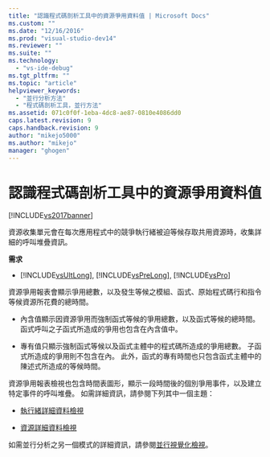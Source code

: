 ```yaml
---
title: "認識程式碼剖析工具中的資源爭用資料值 | Microsoft Docs"
ms.custom: ""
ms.date: "12/16/2016"
ms.prod: "visual-studio-dev14"
ms.reviewer: ""
ms.suite: ""
ms.technology: 
  - "vs-ide-debug"
ms.tgt_pltfrm: ""
ms.topic: "article"
helpviewer_keywords: 
  - "並行分析方法"
  - "程式碼剖析工具，並行方法"
ms.assetid: 071c0f0f-1eba-4dc8-ae87-0810e4086dd0
caps.latest.revision: 9
caps.handback.revision: 9
author: "mikejo5000"
ms.author: "mikejo"
manager: "ghogen"
---
```

# 認識程式碼剖析工具中的資源爭用資料值
[!INCLUDE[vs2017banner](../code-quality/includes/vs2017banner.md)]

資源收集單元會在每次應用程式中的競爭執行緒被迫等候存取共用資源時，收集詳細的呼叫堆疊資訊。  
  
 **需求**  
  
-   [!INCLUDE[vsUltLong](../code-quality/includes/vsultlong_md.md)], [!INCLUDE[vsPreLong](../code-quality/includes/vsprelong_md.md)], [!INCLUDE[vsPro](../code-quality/includes/vspro_md.md)]  
  
 資源爭用報表會顯示爭用總數，以及發生等候之模組、函式、原始程式碼行和指令等候資源所花費的總時間。  
  
-   內含值顯示因資源爭用而強制函式等候的爭用總數，以及函式等候的總時間。函式呼叫之子函式所造成的爭用也包含在內含值中。  
  
-   專有值只顯示強制函式等候以及函式主體中的程式碼所造成的爭用總數。  子函式所造成的爭用則不包含在內。  此外，函式的專有時間也只包含函式主體中的陳述式所造成的等候時間。  
  
 資源爭用報表檢視也包含時間表圖形，顯示一段時間後的個別爭用事件，以及建立特定事件的呼叫堆疊。  如需詳細資訊，請參閱下列其中一個主題：  
  
-   [執行緒詳細資料檢視](../profiling/thread-details-view-contention-data.md)  
  
-   [資源詳細資料檢視](../profiling/resource-details-view-contention-data.md)  
  
 如需並行分析之另一個模式的詳細資訊，請參閱[並行視覺化檢視](../profiling/concurrency-visualizer.md)。